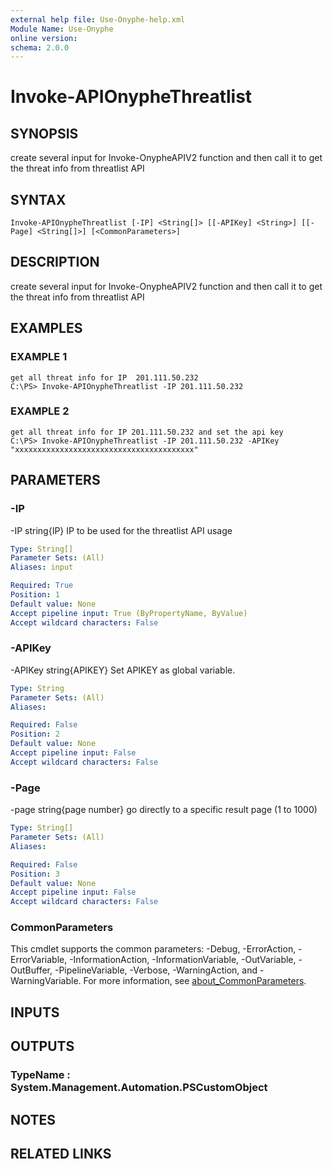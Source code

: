 ```yaml
---
external help file: Use-Onyphe-help.xml
Module Name: Use-Onyphe
online version:
schema: 2.0.0
---
```


# Invoke-APIOnypheThreatlist

## SYNOPSIS
create several input for Invoke-OnypheAPIV2 function and then call it to get the threat info from threatlist API

## SYNTAX

```
Invoke-APIOnypheThreatlist [-IP] <String[]> [[-APIKey] <String>] [[-Page] <String[]>] [<CommonParameters>]
```

## DESCRIPTION
create several input for Invoke-OnypheAPIV2 function and then call it to get the threat info from threatlist API

## EXAMPLES

### EXAMPLE 1
```
get all threat info for IP 	201.111.50.232
C:\PS> Invoke-APIOnypheThreatlist -IP 201.111.50.232
```

### EXAMPLE 2
```
get all threat info for IP 201.111.50.232 and set the api key
C:\PS> Invoke-APIOnypheThreatlist -IP 201.111.50.232 -APIKey "xxxxxxxxxxxxxxxxxxxxxxxxxxxxxxxxxxxxxxxx"
```

## PARAMETERS

### -IP
-IP string{IP}
IP to be used for the threatlist API usage

```yaml
Type: String[]
Parameter Sets: (All)
Aliases: input

Required: True
Position: 1
Default value: None
Accept pipeline input: True (ByPropertyName, ByValue)
Accept wildcard characters: False
```

### -APIKey
-APIKey string{APIKEY}
Set APIKEY as global variable.

```yaml
Type: String
Parameter Sets: (All)
Aliases:

Required: False
Position: 2
Default value: None
Accept pipeline input: False
Accept wildcard characters: False
```

### -Page
-page string{page number}
go directly to a specific result page (1 to 1000)

```yaml
Type: String[]
Parameter Sets: (All)
Aliases:

Required: False
Position: 3
Default value: None
Accept pipeline input: False
Accept wildcard characters: False
```

### CommonParameters
This cmdlet supports the common parameters: -Debug, -ErrorAction, -ErrorVariable, -InformationAction, -InformationVariable, -OutVariable, -OutBuffer, -PipelineVariable, -Verbose, -WarningAction, and -WarningVariable. For more information, see [about_CommonParameters](http://go.microsoft.com/fwlink/?LinkID=113216).

## INPUTS

## OUTPUTS

### TypeName : System.Management.Automation.PSCustomObject
## NOTES

## RELATED LINKS
